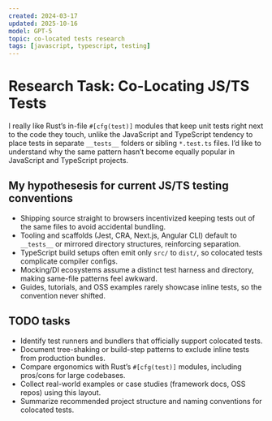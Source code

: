 ```yaml
---
created: 2024-03-17
updated: 2025-10-16
model: GPT-5
topic: co-located tests research
tags: [javascript, typescript, testing]
---
```


# Research Task: Co-Locating JS/TS Tests

I really like Rust’s in-file `#[cfg(test)]` modules that keep unit tests right next to the code they touch, unlike the JavaScript and TypeScript tendency to place tests in separate `__tests__` folders or sibling `*.test.ts` files. I’d like to understand why the same pattern hasn’t become equally popular in JavaScript and TypeScript projects.

## My hypothesesis for current JS/TS testing conventions

- Shipping source straight to browsers incentivized keeping tests out of the same files to avoid accidental bundling.
- Tooling and scaffolds (Jest, CRA, Next.js, Angular CLI) default to `__tests__` or mirrored directory structures, reinforcing separation.
- TypeScript build setups often emit only `src/` to `dist/`, so colocated tests complicate compiler configs.
- Mocking/DI ecosystems assume a distinct test harness and directory, making same-file patterns feel awkward.
- Guides, tutorials, and OSS examples rarely showcase inline tests, so the convention never shifted.

## TODO tasks

- Identify test runners and bundlers that officially support colocated tests.
- Document tree-shaking or build-step patterns to exclude inline tests from production bundles.
- Compare ergonomics with Rust’s `#[cfg(test)]` modules, including pros/cons for large codebases.
- Collect real-world examples or case studies (framework docs, OSS repos) using this layout.
- Summarize recommended project structure and naming conventions for colocated tests.
